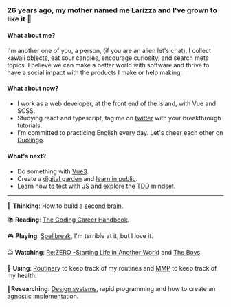 ### 26 years ago, my mother named me Larizza and I've grown to like it 👋

<!--
**larizzatg/larizzatg** is a ✨ _special_ ✨ repository because its `README.md` (this file) appears on your GitHub profile.

Here are some ideas to get you started:
-->

#### What about me?

I'm another one of you, a person, (if you are an alien let's chat). I collect kawaii objects, eat sour candies, encourage curiosity, and search meta topics. I believe we can make a better world with software and thrive to have a social impact with the products I make or help making.

#### What about now?
- I work as a web developer, at the front end of the island, with Vue and SCSS.
- Studying react and typescript, tag me on [twitter](https://twitter.com/larizza_tg) with your breakthrough tutorials. 
- I'm committed to practicing English every day. Let's cheer each other on [Duolingo](https://www.duolingo.com/profile/larizza_tg).


#### What's next?
- Do something with [Vue3](https://v3.vuejs.org/). 
- Create a [digital garden](https://maggieappleton.com/garden) and [learn in public](https://www.swyx.io/writing/learn-in-public/).
- Learn how to test with JS and explore the TDD mindset.

___

:brain: **Thinking**: How to build a [second brain](https://maggieappleton.com/basb).

:books: **Reading**:  [The Coding Career Handbook](https://www.learninpublic.org/).

:video_game: **Playing**: [Spellbreak](https://www.epicgames.com/store/en-US/product/spellbreak/home?sessionInvalidated=true), I'm terrible at it, but I love it.

:tv: **Watching**: [Re:ZERO -Starting Life in Another World](https://www.youtube.com/watch?v=Slz_rahWp6Y) and [The Boys](https://www.youtube.com/watch?v=06rueu_fh30).

:iphone: **Using**: [Routinery](https://routinery.alt-ernative.com/) to keep track of my routines and [MMP](https://managemypainapp.com/) to keep track of my health.

:notebook:**Researching**: [Design systems](https://www.designbetter.co/design-systems-handbook), rapid programming and how to create an agnostic implementation.
